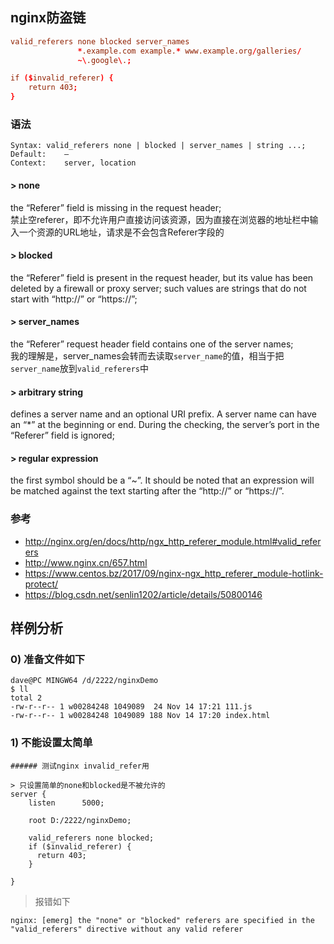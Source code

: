 
## nginx防盗链

```conf
valid_referers none blocked server_names
               *.example.com example.* www.example.org/galleries/
               ~\.google\.;

if ($invalid_referer) {
    return 403;
}
```

### 语法
```
Syntax:	valid_referers none | blocked | server_names | string ...;
Default:	—
Context:	server, location
```


#### > none
the “Referer” field is missing in the request header;  
禁止空referer，即不允许用户直接访问该资源，因为直接在浏览器的地址栏中输入一个资源的URL地址，请求是不会包含Referer字段的

#### > blocked
the “Referer” field is present in the request header, but its value has been deleted by a firewall or proxy server; such values are strings that do not start with “http://” or “https://”;
#### > server_names
the “Referer” request header field contains one of the server names;  
我的理解是，server_names会转而去读取`server_name`的值，相当于把`server_name`放到`valid_referers`中

#### > arbitrary string
defines a server name and an optional URI prefix. A server name can have an “*” at the beginning or end. During the checking, the server’s port in the “Referer” field is ignored;
#### > regular expression
the first symbol should be a “~”. It should be noted that an expression will be matched against the text starting after the “http://” or “https://”.


### 参考
- http://nginx.org/en/docs/http/ngx_http_referer_module.html#valid_referers
- http://www.nginx.cn/657.html
- https://www.centos.bz/2017/09/nginx-ngx_http_referer_module-hotlink-protect/
- https://blog.csdn.net/senlin1202/article/details/50800146

## 样例分析
### 0) 准备文件如下
```
dave@PC MINGW64 /d/2222/nginxDemo
$ ll
total 2
-rw-r--r-- 1 w00284248 1049089  24 Nov 14 17:21 111.js
-rw-r--r-- 1 w00284248 1049089 188 Nov 14 17:20 index.html
```



### 1) 不能设置太简单
```
###### 测试nginx invalid_refer用

> 只设置简单的none和blocked是不被允许的
server {
	listen      5000;
	
	root D:/2222/nginxDemo;
	
	valid_referers none blocked;
	if ($invalid_referer) {
	  return 403;
	}

}
```
> 报错如下
```
nginx: [emerg] the "none" or "blocked" referers are specified in the "valid_referers" directive without any valid referer
```
